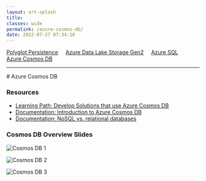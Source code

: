 ```yaml
---
layout: art-splash
title: 
classes: wide
permalink: /azure-cosmos-db/
date: 2022-07-27 07:34:10
---
```

<a href="../polyglot-persistence">Polyglot Persistence</a> &nbsp; &nbsp; <a href="../adlsg2">Azure Data Lake Storage Gen2</a> &nbsp; &nbsp; <a href="../azure-sql">Azure SQL</a> &nbsp; &nbsp; <a href="../azure-cosmos-db">Azure Cosmos DB</a>
<hr />
# Azure Cosmos DB

### Resources

* [Learning Path: Develop Solutions that use Azure Cosmos DB](https://learn.microsoft.com/en-us/training/paths/az-204-develop-solutions-that-use-azure-cosmos-db/)
* [Documentation: Introduction to Azure Cosmos DB](https://learn.microsoft.com/en-us/azure/cosmos-db/introduction)
* [Documentation: NoSQL vs. relational databases](https://learn.microsoft.com/en-us/azure/cosmos-db/relational-nosql)

### Cosmos DB Overview Slides

![Cosmos DB 1](../assets/img/cosmos-db-1.png)

![Cosmos DB 2](../assets/img/cosmos-db-2.png)

![Cosmos DB 3](../assets/img/cosmos-db-3.png)